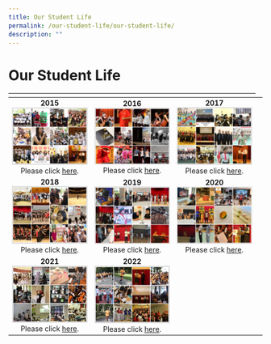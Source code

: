 ```yaml
---
title: Our Student Life
permalink: /our-student-life/our-student-life/
description: ""
---
```

# Our Student Life
<table>
<thead>
  <tr>
    <th></th>
    <th></th>
    <th></th>
  </tr>
</thead>
<tbody>
  <tr>
    <td style="text-align: center;"><strong>2015</strong><img src="/images/Our%20Student%20Life/2015.png" alt="2015.PNG"><BR>Please click <a href="https://www.flickr.com/photos/dunmansecondary/collections/72157650202286507/" target="_blank">here</a>.<br></td>
    <td style="text-align: center;"><strong>2016</strong><img src="/images/Our%20Student%20Life/2016.png" alt="2016.PNG"><BR>Please click <a href="https://www.flickr.com/photos/dunmansecondary/collections/72157661893601593/" target="_blank">here</a>.<br></td>
    <td style="text-align: center;"><strong>2017</strong><img src="/images/Our%20Student%20Life/2017.png" alt="2017.PNG"><br>Please click <a href="https://www.flickr.com/photos/dunmansecondary/collections/72157676416368984/" target="_blank">here</a>.<br></td>
  </tr>
  <tr>
    <td style="text-align: center;"><strong>2018</strong><img src="/images/Our%20Student%20Life/2018.png" alt="2018.PNG"><br>Please click <a href="https://www.flickr.com/photos/dunmansecondary/collections/72157711370788906/" target="_blank">here</a>.<br></td>
    <td style="text-align: center;"><strong>2019</strong><img src="/images/Our%20Student%20Life/2019.png" alt="2019.PNG"><br>Please click <a href="https://www.flickr.com/photos/dunmansecondary/collections/72157711371341647/" target="_blank">here</a>.<br></td>
    <td style="text-align: center;"><strong>2020</strong><img src="/images/Our%20Student%20Life/2020.png" alt="2020.PNG"><br>Please click <a href="https://www.flickr.com/photos/dunmansecondary/collections/72157717046618511/" target="_blank">here</a>.<br></td>
  </tr>
  <tr>
    <td style="text-align: center;"><strong>2021</strong><img src="/images/Our%20Student%20Life/2021.png" alt="2021.JPG"><br>Please click <a href="https://www.flickr.com/photos/dunmansecondary/collections/72157719745220144/" target="_blank">here</a>.</td>
 <td style="text-align: center;"><strong>2022</strong><img src="/images/Our%20Student%20Life/2022.png" alt="2022.png"><br>Please click <a href="https://www.flickr.com/photos/dunmansecondary/collections/72157721180438009/" target="_blank">here</a>.<br></td>
    <td> <br><br></td>
    <td> <br></td>
  </tr>
</tbody>
</table>